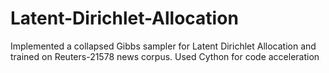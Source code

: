 # Latent-Dirichlet-Allocation
Implemented a collapsed Gibbs sampler for Latent Dirichlet Allocation and trained on Reuters-21578 news corpus. Used Cython for code acceleration
